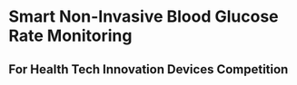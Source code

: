 # Smart Non-Invasive Blood Glucose Rate Monitoring
## For Health Tech Innovation Devices Competition 